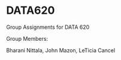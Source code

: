 # DATA620

Group Assignments for DATA 620

Group Members: 

Bharani Nittala, John Mazon, LeTicia Cancel
